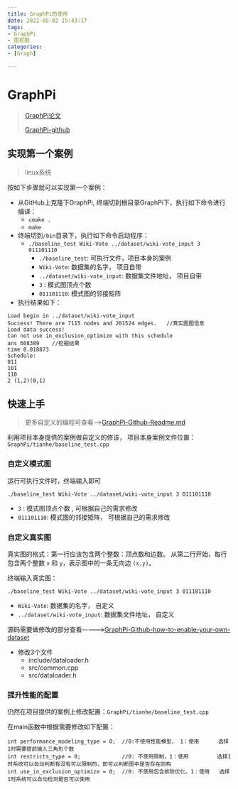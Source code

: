 ```yaml
---
title: GraphPi的使用
date: 2022-05-02 15:43:17
tags:
- GraphPi
- 图挖掘
categories:
- [Graph]

---
```




#  GraphPi

> [GraphPi论文](https://pacman.cs.tsinghua.edu.cn/~zjd/publication/sc20-graphpi/sc20-graphpi.pdf)
>
> [GraphPi-github](https://github.com/thu-pacman/GraphPi)

##  实现第一个案例

> linux系统

按如下步骤就可以实现第一个案例：

* 从GitHub上克隆下GraphPi,   终端切到根目录GraphPi下，执行如下命令进行编译：
  * `cmake .`
  * `make`
* 终端切到`/bin`目录下，执行如下命令启动程序：
  * `./baseline_test Wiki-Vote ../dataset/wiki-vote_input 3 011101110`
    * `./baseline_test`: 可执行文件，项目本身的案例
    * `Wiki-Vote`:  数据集的名字， 项目自带
    * `../dataset/wiki-vote_input`:  数据集文件地址， 项目自带
    * `3` : 模式图顶点个数
    * `011101110`: 模式图的邻接矩阵
* 执行结果如下：

```
Load begin in ../dataset/wiki-vote_input
Success! There are 7115 nodes and 201524 edges.   //真实图图信息
Load data success!
Can not use in_exclusion_optimize with this schedule
ans 608389    //挖掘结果
time 0.018873
Schedule:
011
101
110
2 (1,2)(0,1)
```



##  快速上手

> 更多自定义的编程可查看-->[GraphPi-Github-Readme.md](https://github.com/thu-pacman/GraphPi)

利用项目本身提供的案例做自定义的修该， 项目本身案例文件位置：`GraphPi/tianhe/baseline_test.cpp`

###  自定义模式图

运行可执行文件时，终端输入即可

```
./baseline_test Wiki-Vote ../dataset/wiki-vote_input 3 011101110
```

* `3` : 模式图顶点个数  , 可根据自己的需求修改
* `011101110`: 模式图的邻接矩阵， 可根据自己的需求修改

###  自定义真实图

真实图的格式：第一行应该包含两个整数：顶点数和边数。 从第二行开始，每行包含两个整数 `x` 和 `y`，表示图中的一条无向边 `(x,y)`。

终端输入真实图：

```
./baseline_test Wiki-Vote ../dataset/wiki-vote_input 3 011101110
```

* `Wiki-Vote`:  数据集的名字， 自定义
* `../dataset/wiki-vote_input`:  数据集文件地址， 自定义

源码需要做修改的部分查看----->[GraphPi-Github-how-to-enable-your-own-dataset](https://github.com/thu-pacman/GraphPi#how-to-enable-your-own-dataset)

* 修改3个文件
  * include/dataloader.h
  * src/common.cpp
  * src/dataloader.h

###  提升性能的配置

仍然在项目提供的案例上修改配置：`GraphPi/tianhe/baseline_test.cpp`

在main函数中根据需要修改如下配置：

```
int performance_modeling_type = 0;  //0:不使用性能模型， 1：使用      选择1时需要提前输入三角形个数 
int restricts_type = 0;             //0: 不使用限制，1：使用         选择1时系统可以自动判断有没有可以限制的，即可以判断图中是否存在同构
int use_in_exclusion_optimize = 0;  //0: 不使用包含排除优化，1：使用   选择1时系统可以自动检测是否可以使用
```


